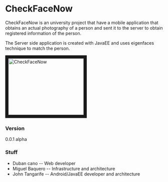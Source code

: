 # CheckFaceNow

CheckFaceNow is an university project that have a mobile application that obtains an actual photography of a person and sent it to the server to obtain registered information of the person.

The Server side application is created with JavaEE and uses eigenfaces technique to match the person. 

<a href="https://www.youtube.com/watch?v=nyeEoSDZcQM" target="_blank"><img src="https://i.ytimg.com/vi/nyeEoSDZcQM/hqdefault.jpg" 
alt="CheckFaceNow" width="240" height="180" border="10" /></a>

### Version
0.0.1 alpha

### Stuff
- Duban cano -- Web developer
- Miguel Baquero -- Infrastructure and architecture
- John Tangarife -- Android/JavaEE developer and architecture
